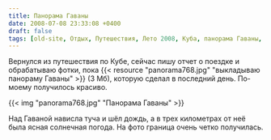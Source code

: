 ```yaml
---
title: Панорама Гаваны
date: 2008-07-08 23:33:08 +0400
draft: false
tags: [old-site, Отдых, Путешествия, Лето 2008, Куба, панорама Гаваны, панорама]
---
```

Вернулся из путешествия по Кубе, сейчас пишу отчет о поездке и обрабатываю фотки, пока {{< resource "panorama768.jpg" "выкладываю панораму Гаваны" >}}  (3 Мб), которую сделал в последний день. По-моему получилось красиво.

{{< img "panorama768.jpg" "Панорама Гаваны" >}}

<!--more-->
Над Гаваной нависла туча и шёл дождь, а в трех километрах от неё была ясная солнечная погода. На фото граница очень четко получилась.